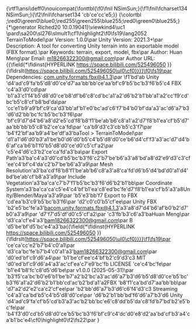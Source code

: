 {\rtf1\ansi\deff0\nouicompat{\fonttbl{\f0\fnil NSimSun;}{\f1\fnil\fcharset134 NSimSun;}{\f2\fnil\fcharset134 \'cb\'ce\'cc\'e5;}}
{\colortbl ;\red0\green0\blue0;\red255\green255\blue255;\red0\green0\blue255;}
{\*\generator Riched20 10.0.19041}\viewkind4\uc1 
\pard\sa200\sl276\slmult1\cf1\highlight2\f0\fs19\lang2052 TerrainToModel\par
Version: 1.0.0\par
Unity Version: 2021.3+\par
Description: A tool for converting Unity terrain into an exportable model (FBX format).\par
Keywords: terrain, export, model, fbx\par
Author: Huan Meng\par
Email: m18266322300@gmail.com\par
Author URL: {{\field{\*\fldinst{HYPERLINK https://space.bilibili.com/525496050 }}{\fldrslt{https://space.bilibili.com/525496050\ul0\cf0}}}}\f0\fs19\par
Dependencies: com.unity.formats.fbx@4.1.3\par
\f1\'bd\'ab Unity \'d4\'ad\'c9\'fa\'b5\'d8\'d0\'ce\'d7\'aa\'bb\'bb\'ce\'aa\'bf\'c9\'b5\'bc\'b3\'f6\'b5\'c4 FBX \'c4\'a3\'d0\'cd\par
\'b1\'a3\'c1\'f4\'b5\'d8\'d0\'ce\'b8\'df\'b6\'c8\'cd\'bc\'a1\'a2\'d6\'b2\'b1\'bb\'a1\'a2\'cc\'f9\'cd\'bc\'b5\'c8\'cf\'b8\'bd\'da\par
\'cc\'e1\'b9\'a9\'bf\'c9\'ca\'d3\'bb\'af\'b1\'e0\'bc\'ad\'c6\'f7\'b4\'b0\'bf\'da\'a3\'ac\'d6\'a7\'b3\'d6\'d2\'bb\'bc\'fc\'b5\'bc\'b3\'f6\par
\'bf\'c9\'d7\'d4\'b6\'a8\'d2\'e5\'cd\'f8\'b8\'f1\'be\'ab\'b6\'c8\'a1\'a2\'d7\'f8\'b1\'ea\'cf\'b5\'d7\'aa\'bb\'bb\'b5\'c8\'b2\'ce\'ca\'fd\par
\'ca\'b9\'d3\'c3\'cb\'b5\'c3\'f7\par
\'b4\'f2\'bf\'aa\'b9\'a4\'be\'df\'a3\'baTool > TerrainToModel\par
\'d1\'a1\'d6\'d0\'b3\'a1\'be\'b0\'d6\'d0\'b5\'c4\'b5\'d8\'d0\'ce\'b6\'d4\'cf\'f3\'a3\'ac\'d7\'d4\'b6\'af\'ca\'b6\'b1\'f0\'b5\'d8\'d0\'ce\'d0\'c5\'cf\'a2\par
\'c5\'e4\'d6\'c3\'b2\'ce\'ca\'fd\'a3\'ba\par
Export Path\'a3\'ba\'c4\'a3\'d0\'cd\'b5\'bc\'b3\'f6\'c2\'b7\'be\'b6\'a3\'a8\'bd\'a8\'d2\'e9\'d3\'c3\'cf\'ee\'c4\'bf\'c4\'da\'c2\'b7\'be\'b6\'a3\'a9\par
Mesh Resolution\'a3\'ba\'cd\'f8\'b8\'f1\'be\'ab\'b6\'c8\'a3\'a8\'ca\'fd\'d6\'b5\'d4\'bd\'d0\'a1\'d4\'bd\'be\'ab\'cf\'b8\'a3\'a9\par
Include Vegetation\'a3\'ba\'ca\'c7\'b7\'f1\'b5\'bc\'b3\'f6\'d6\'b2\'b1\'bb\par
Coordinate System\'a3\'ba\'ca\'ca\'c5\'e4\'c4\'bf\'b1\'ea\'c8\'ed\'bc\'fe\'d7\'f8\'b1\'ea\'cf\'b5\'a3\'a8Unity/Blender/Maya\'a3\'a9\par
\'b5\'e3\'bb\'f7 Export to FBX \'cd\'ea\'b3\'c9\'b5\'bc\'b3\'f6\par
\'d2\'c0\'c0\'b5\'cf\'ee\par
Unity FBX \'b2\'e5\'bc\'fe\'a3\'bacom.unity.formats.fbx@4.1.3\'a3\'a8\'d7\'d4\'b6\'af\'b0\'b2\'d7\'b0\'a3\'a9\par
\'d7\'f7\'d5\'df\'d0\'c5\'cf\'a2\par
\'c3\'fb\'b3\'c6\'a3\'baHuan Meng\par
\'d3\'ca\'cf\'e4\'a3\'bam18266322300@gmail.com\par
B \'d5\'be\'bf\'d5\'bc\'e4\'a3\'ba{{\field{\*\fldinst{HYPERLINK https://space.bilibili.com/525496050 }}{\fldrslt{https://space.bilibili.com/525496050\ul0\cf0}}}}\f1\fs19\par
\'ce\'ca\'cc\'e2\'b7\'b4\'c0\'a1\par
\'d3\'ca\'bc\'fe\'b7\'b4\'c0\'a1\'a3\'bam18266322300@gmail.com\par
\'d0\'ed\'bf\'c9\'d6\'a4\par
\'b1\'be\'cf\'ee\'c4\'bf\'b2\'c9\'d3\'c3 MIT \'d0\'ed\'bf\'c9\'d6\'a4\'a3\'ac\'cf\'ea\'c7\'e9\'bc\'fb LICENSE \'ce\'c4\'bc\'fe\par
\'b1\'e4\'b8\'fc\'c8\'d5\'d6\'be\par
v1.0.0 (2025-05-31)\par
\'b3\'f5\'ca\'bc\'b0\'e6\'b1\'be\'b7\'a2\'b2\'bc\'a3\'ac\'d6\'a7\'b3\'d6\'b5\'d8\'d0\'ce\'b5\'bc\'b3\'f6\'a1\'a2\'d6\'b2\'b1\'bb\'cd\'ac\'b2\'bd\'a1\'a2FBX \'b8\'f1\'ca\'bd\'d7\'aa\'bb\'bb\par
\'d7\'a2\'d2\'e2\'ca\'c2\'cf\'ee\par
\'b2\'bb\'d6\'a7\'b3\'d6\'c6\'f4\'d3\'c3 Streaming \'c4\'a3\'ca\'bd\'b5\'c4\'b5\'d8\'d0\'ce\par
\'d6\'b2\'b1\'bb\'bd\'f6\'d6\'a7\'b3\'d6 Unity \'d4\'ad\'c9\'fa\'cf\'b5\'cd\'b3\'a3\'ac\'b2\'bb\'bc\'e6\'c8\'dd\'b5\'da\'c8\'fd\'b7\'bd\'b2\'e5\'bc\'fe\par
\'b4\'f3\'d0\'cd\'b5\'d8\'d0\'ce\'b5\'bc\'b3\'f6\'bf\'c9\'c4\'dc\'d0\'e8\'d2\'aa\'bd\'cf\'b3\'a4\'ca\'b1\'bc\'e4\cf0\highlight0\f2\fs22\par
}
 
